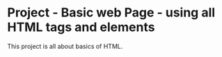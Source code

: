 <h1>Project - Basic web Page - using all HTML tags and elements</h1>
<p>This project is all about basics of HTML.</p>
